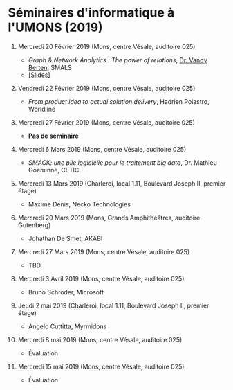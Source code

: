 # Séminaires d'informatique à l'UMONS (2019)

<!--- A l'issue de ces séminaires, les étudiants seront en mesure de comprendre différents concepts/outils émergents dans le domaine informatique au sens large ainsi que l'importance qu'il faut accorder aux activités de veille technologique. -->


1.	Mercredi 20 Février 2019 (Mons, centre Vésale, auditoire 025)
	* *Graph & Network Analytics : The power of relations*, [Dr. Vandy Berten](https://www.smalsresearch.be/author/berten/), SMALS 
	* [[Slides]](slides/1-network-analytics.pdf)

2.  Vendredi 22 Février 2019 (Mons, centre Vésale, auditoire 025)

	* *From product idea to actual solution delivery*, Hadrien Polastro, Worldline

3.	Mercredi 27 Février 2019 (Mons, centre Vésale, auditoire 025)

	*	**Pas de séminaire**

4.	Mercredi 6 Mars 2019 (Mons, centre Vésale, auditoire 025)

	*	*SMACK: une pile logicielle pour le traitement big data*, Dr. Mathieu Goeminne, CETIC 

5.	Mercredi 13 Mars 2019 (Charleroi, local 1.11, Boulevard Joseph II, premier étage)

	*	Maxime Denis, Necko Technologies

6.	Mercredi 20 Mars 2019 (Mons, Grands Amphithéâtres, auditoire Gutenberg)

	*	Johathan De Smet, AKABI

7.	Mercredi 27 Mars 2019 (Mons, centre Vésale, auditoire 025)

	*	TBD  
<!--- (??? Philippe Dubernard, IBM) --->

8.	Mercredi 3 Avril 2019 (Mons, centre Vésale, auditoire 025)
	
	*	Bruno Schroder, Microsoft

9. 	Jeudi 2 mai 2019 (Charleroi, local 1.11, Boulevard Joseph II, premier étage)

	*	Angelo Cuttitta, Myrmidons

10.	Mercredi 8 mai 2019 (Mons, centre Vésale, auditoire 025)

	*	Évaluation

11.	Mercredi 15 mai 2019 (Mons, centre Vésale, auditoire 025)

	*	Évaluation

